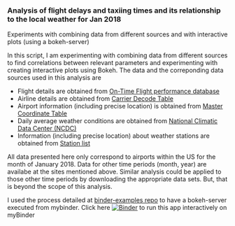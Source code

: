 ### Analysis of flight delays and taxiing times and its relationship to the local weather for Jan 2018
Experiments with combining data from different sources and with interactive plots (using a bokeh-server)

In this script, I am experimenting with combining data from different sources to find correlations between relevant parameters and experimenting with creating interactive plots using Bokeh.  The data and the correponding data sources used in this analysis are

* Flight details are obtained from [On-Time Flight performance database](https://www.transtats.bts.gov/DL_SelectFields.asp?DB_Short_Name=On-Time&Table_ID=236)
* Airline details are obtained from [Carrier Decode Table](https://www.transtats.bts.gov/Tables.asp?DB_ID=595&DB_Name=Aviation%20Support%20Tables&DB_Short_Name=Aviation%20Support%20Tables#)
* Airport information (including precise location) is obtained from [Master Coordinate Table](https://www.transtats.bts.gov/Tables.asp?DB_ID=595&DB_Name=Aviation%20Support%20Tables&DB_Short_Name=Aviation%20Support%20Tables#)
* Daily average weather conditions are obtained from [National Climatic Data Center (NCDC)](ftp://ftp.ncdc.noaa.gov/pub/data/gsod)
* Information (including precise location) about weather stations are obtained  from [Station list](ftp://ftp.ncdc.noaa.gov/pub/data/noaa/isd-history.txt)

All data presented here only correspond to airports within the US for the month of January 2018.  Data for other time periods (month, year) are availabe at the sites mentioned above.  Similar analysis could be applied to those other time periods by downloading the appropriate data sets.  But, that is beyond the scope of this analysis.

I used the process detailed at [binder-examples repo](https://github.com/binder-examples/bokeh) to have a bokeh-server executed from mybinder.  Click here [![Binder](https://mybinder.org/badge_logo.svg)](https://mybinder.org/v2/gh/anandvl/Flight_onTime_bokehServer/master?urlpath=/proxy/5006/bokeh-app) to run this app interactively on myBinder

